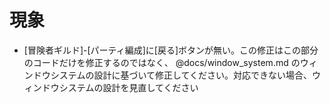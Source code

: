 # 現象


* [冒険者ギルド]-[パーティ編成]に[戻る]ボタンが無い。この修正はこの部分のコードだけを修正するのではなく、 @docs/window_system.md のウィンドウシステムの設計に基づいて修正してください。対応できない場合、ウィンドウシステムの設計を見直してください
